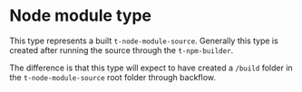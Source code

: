 # Node module type
This type represents a built `t-node-module-source`. Generally this type is created after running the source through the `t-npm-builder`.

The difference is that this type will expect to have created a `/build` folder in the `t-node-module-source` root folder through backflow.

